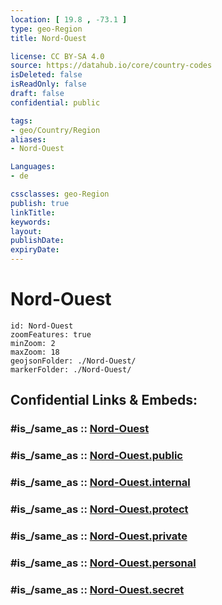 ```yaml
---
location: [ 19.8 , -73.1 ] 
type: geo-Region
title: Nord-Ouest

license: CC BY-SA 4.0
source: https://datahub.io/core/country-codes
isDeleted: false
isReadOnly: false
draft: false
confidential: public

tags:
- geo/Country/Region
aliases:
- Nord-Ouest

Languages:
- de

cssclasses: geo-Region
publish: true
linkTitle: 
keywords: 
layout: 
publishDate: 
expiryDate: 
---
```


# Nord-Ouest

```leaflet
id: Nord-Ouest
zoomFeatures: true 
minZoom: 2 
maxZoom: 18
geojsonFolder: ./Nord-Ouest/
markerFolder: ./Nord-Ouest/
```


## Confidential Links & Embeds: 

### #is_/same_as :: [Nord-Ouest](/_Standards/Earth/Continent/America~Caribbean/Haiti/Departments~Haiti/Nord-Ouest.md) 

### #is_/same_as :: [Nord-Ouest.public](/_public/Earth/Continent/America~Caribbean/Haiti/Departments~Haiti/Nord-Ouest.public.md) 

### #is_/same_as :: [Nord-Ouest.internal](/_internal/Earth/Continent/America~Caribbean/Haiti/Departments~Haiti/Nord-Ouest.internal.md) 

### #is_/same_as :: [Nord-Ouest.protect](/_protect/Earth/Continent/America~Caribbean/Haiti/Departments~Haiti/Nord-Ouest.protect.md) 

### #is_/same_as :: [Nord-Ouest.private](/_private/Earth/Continent/America~Caribbean/Haiti/Departments~Haiti/Nord-Ouest.private.md) 

### #is_/same_as :: [Nord-Ouest.personal](/_personal/Earth/Continent/America~Caribbean/Haiti/Departments~Haiti/Nord-Ouest.personal.md) 

### #is_/same_as :: [Nord-Ouest.secret](/_secret/Earth/Continent/America~Caribbean/Haiti/Departments~Haiti/Nord-Ouest.secret.md)

